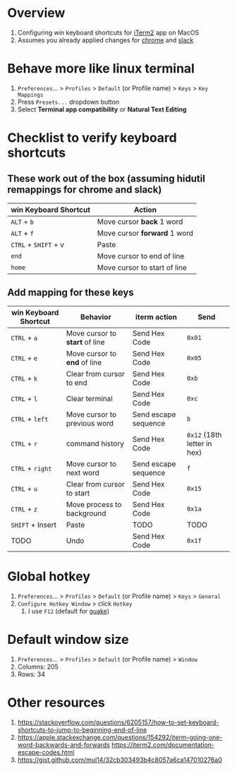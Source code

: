 # Overview
1. Configuring win keyboard shortcuts for [iTerm2](https://iterm2.com/documentation.html) app on MacOS
1. Assumes you already applied changes for [chrome](./keymap.chrome.md) and [slack](./keymap.slack.md)


# Behave more like linux terminal
1. `Preferences`... > `Profiles` > `Default` (or Profile name) > `Keys` > `Key Mappings`
1. Press `Presets...` dropdown button
1. Select **Terminal app compatibility** or **Natural Text Editing**


# Checklist to verify keyboard shortcuts

## These work out of the box (assuming hidutil remappings for chrome and slack)
|win Keyboard Shortcut|Action|
|---|---|
|`ALT` + `b`|Move cursor **back** 1 word| Send escape sequence | `b`|
|`ALT` + `f`|Move cursor **forward** 1 word| Send escape sequence | `f`|
|`CTRL` + `SHIFT` + v|Paste|
|`end`|Move cursor to end of line|
|`home`|Move cursor to start of line|

## Add mapping for these keys
|win Keyboard Shortcut|Behavior|iterm action|Send|
|---|---|---|---|
|`CTRL` + `a`|Move cursor to **start** of line|Send Hex Code|`0x01`|
|`CTRL` + `e`|Move cursor to **end** of line|Send Hex Code|`0x05`|
|`CTRL` + `k`|Clear from cursor to end|Send Hex Code|`0xb`|
|`CTRL` + `l`|Clear terminal|Send Hex Code|`0xc`|
|`CTRL` + `left`|Move cursor to previous word| Send escape sequence |`b`|
|`CTRL` + `r`|command history|Send Hex Code|`0x12` (18th letter in hex)|
|`CTRL` + `right`|Move cursor to next word| Send escape sequence | `f`|
|`CTRL` + `u`|Clear from cursor to start|Send Hex Code|`0x15`|
|`CTRL` + `z`|Move process to background|Send Hex Code|`0x1a`|
|`SHIFT` + Insert|Paste|TODO|TODO|
|TODO|Undo|Send Hex Code|`0x1f`|


# Global hotkey
1. `Preferences`... > `Profiles` > `Default` (or Profile name) > `Keys` > `General`
1. `Configure Hotkey Window` > click `Hotkey`
    1. I use `F12` (default for [guake](http://guake-project.org/))

# Default window size
1. `Preferences`... > `Profiles` > `Default` (or Profile name) > `Window`
1. Columns: 205
1. Rows: 34



# Other resources
1. https://stackoverflow.com/questions/6205157/how-to-set-keyboard-shortcuts-to-jump-to-beginning-end-of-line
1. https://apple.stackexchange.com/questions/154292/iterm-going-one-word-backwards-and-forwards
https://iterm2.com/documentation-escape-codes.html
1. https://gist.github.com/mul14/32cb303493b4c8057a6ca147010276a0
